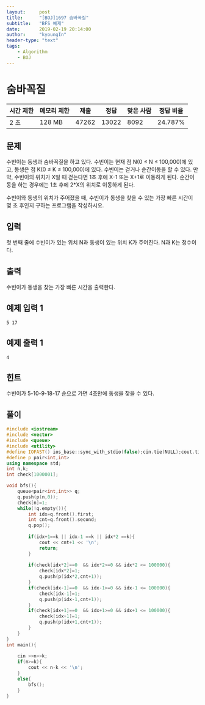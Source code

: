 ```yaml
---
layout:     post
title:      "[BOJ]1697 숨바꼭질"
subtitle:   "BFS 예제"
date:       2019-02-19 20:14:00
author:     "kyoungIn"
header-type: "text"
tags:
    - Algorithm
    - BOJ
---
```

# 숨바꼭질  

| 시간 제한 | 메모리 제한 | 제출  | 정답  | 맞은 사람 | 정답 비율 |
| --------- | ----------- | ----- | ----- | --------- | --------- |
| 2 초      | 128 MB      | 47262 | 13022 | 8092      | 24.787%   |

## 문제

수빈이는 동생과 숨바꼭질을 하고 있다. 수빈이는 현재 점 N(0 ≤ N ≤ 100,000)에 있고, 동생은 점 K(0 ≤ K ≤ 100,000)에 있다. 수빈이는 걷거나 순간이동을 할 수 있다. 만약, 수빈이의 위치가 X일 때 걷는다면 1초 후에 X-1 또는 X+1로 이동하게 된다. 순간이동을 하는 경우에는 1초 후에 2*X의 위치로 이동하게 된다.

수빈이와 동생의 위치가 주어졌을 때, 수빈이가 동생을 찾을 수 있는 가장 빠른 시간이 몇 초 후인지 구하는 프로그램을 작성하시오.

## 입력

첫 번째 줄에 수빈이가 있는 위치 N과 동생이 있는 위치 K가 주어진다. N과 K는 정수이다.

## 출력

수빈이가 동생을 찾는 가장 빠른 시간을 출력한다.

## 예제 입력 1

```
5 17
```

## 예제 출력 1

```
4
```

## 힌트

수빈이가 5-10-9-18-17 순으로 가면 4초만에 동생을 찾을 수 있다.

## 풀이

```cpp
#include <iostream>
#include <vector>
#include <queue>
#include <utility>
#define IOFAST() ios_base::sync_with_stdio(false);cin.tie(NULL);cout.tie(NULL);
#define p pair<int,int>
using namespace std;
int n,k;
int check[1000001];

void bfs(){
    queue<pair<int,int>> q;
    q.push(p(n,0));
    check[n]=1;
    while(!q.empty()){
        int idx=q.front().first;
        int cnt=q.front().second;
        q.pop();
        
        if(idx+1==k || idx-1 ==k || idx*2 ==k){
            cout << cnt+1 << '\n';
            return;
        }
        
        if(check[idx*2]==0  && idx*2>=0 && idx*2 <= 100000){
            check[idx*2]=1;
            q.push(p(idx*2,cnt+1));
        }
        if(check[idx-1]==0  && idx-1>=0 && idx-1 <= 100000){
            check[idx-1]=1;
            q.push(p(idx-1,cnt+1));
        }
        if(check[idx+1]==0  && idx+1>=0 && idx+1 <= 100000){
            check[idx+1]=1;
            q.push(p(idx+1,cnt+1));
        }
    }
}
int main(){
    
    cin >>n>>k;
    if(n>=k){
        cout << n-k << '\n';
    }
    else{
        bfs();
    }
}

```

